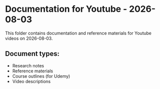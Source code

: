 # Documentation for Youtube - 2026-08-03

This folder contains documentation and reference materials for Youtube videos on 2026-08-03.

## Document types:
- Research notes
- Reference materials
- Course outlines (for Udemy)
- Video descriptions
